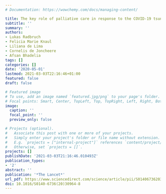 ```yaml
---
# Documentation: https://wowchemy.com/docs/managing-content/

title: The key role of palliative care in response to the COVID-19 tsunami of suffering
subtitle: ''
summary: ''
authors:
- Lukas Radbruch
- Felicia Marie Knaul
- Liliana de Lima
- Cornelis de Joncheere
- Afsan Bhadelia
tags: []
categories: []
date: '2020-05-01'
lastmod: 2021-03-03T22:16:46+01:00
featured: false
draft: false

# Featured image
# To use, add an image named `featured.jpg/png` to your page's folder.
# Focal points: Smart, Center, TopLeft, Top, TopRight, Left, Right, BottomLeft, Bottom, BottomRight.
image:
  caption: ''
  focal_point: ''
  preview_only: false

# Projects (optional).
#   Associate this post with one or more of your projects.
#   Simply enter your project's folder or file name without extension.
#   E.g. `projects = ["internal-project"]` references `content/project/deep-learning/index.md`.
#   Otherwise, set `projects = []`.
projects: []
publishDate: '2021-03-03T21:16:46.010493Z'
publication_types:
- '2'
abstract: ''
publication: '*The Lancet*'
url_pdf: https://www.sciencedirect.com/science/article/pii/S0140673620309648
doi: 10.1016/S0140-6736(20)30964-8
---
```

